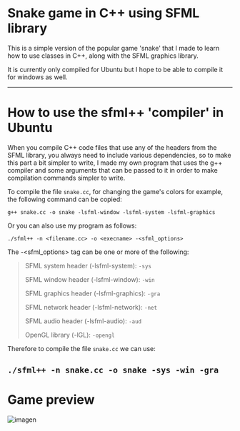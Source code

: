 # Snake game in C++ using SFML library

This is a simple version of the popular game 'snake' that I 
made to learn how to use classes in C++, along with the SFML graphics library.

It is currently only compiled for Ubuntu but I hope to be able to 
compile it for windows as well.

---

# How to use the sfml++ 'compiler' in Ubuntu
When you compile C++ code files that use any of the headers from the
SFML library, you always need to include various dependencies, so to make this part
a bit simpler to write, I made my own program that uses the g++ compiler
and some arguments that can be passed to it in order to make compilation commands simpler to write.

To compile the file `snake.cc`, for changing the game's colors for example, the following command can be copied:

`g++ snake.cc -o snake -lsfml-window -lsfml-system -lsfml-graphics`

  
Or you can also use my program as follows:
 
`./sfml++ -n <filename.cc> -o <execname> -<sfml_options>`
 
The -<sfml_options> tag can be one or more of the following:
> 
> SFML system header (-lsfml-system): `-sys`
> 
> SFML window header (-lsfml-window): `-win`
> 
> SFML graphics header (-lsfml-graphics): `-gra`
> 
> SFML network header (-lsfml-network): `-net`
> 
> SFML audio header (-lsfml-audio): `-aud`
> 
> OpenGL library (-lGL): `-opengl`
 
  
 
Therefore to compile the file `snake.cc` we can use:
 
`./sfml++ -n snake.cc -o snake -sys -win -gra`
---

# Game preview

![imagen](https://github.com/iikerm/sfml-snake/assets/151840754/b1f2af64-9d38-450f-a420-a2d2debc97f9)


